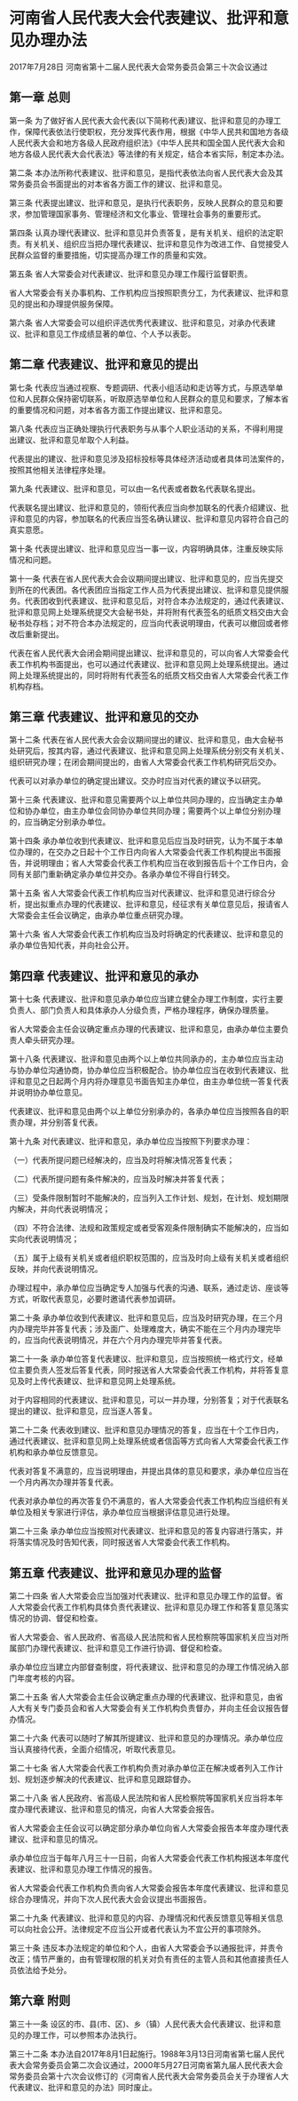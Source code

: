 # 河南省人民代表大会代表建议、批评和意见办理办法

2017年7月28日 河南省第十二届人民代表大会常务委员会第三十次会议通过

<!-- INFO END -->

## 第一章  总则

第一条 为了做好省人民代表大会代表(以下简称代表)建议、批评和意见的办理工作，保障代表依法行使职权，充分发挥代表作用，根据《中华人民共和国地方各级人民代表大会和地方各级人民政府组织法》《中华人民共和国全国人民代表大会和地方各级人民代表大会代表法》等法律的有关规定，结合本省实际，制定本办法。

第二条 本办法所称代表建议、批评和意见，是指代表依法向省人民代表大会及其常务委员会书面提出的对本省各方面工作的建议、批评和意见。

第三条 代表提出建议、批评和意见，是执行代表职务，反映人民群众的意见和要求，参加管理国家事务、管理经济和文化事业、管理社会事务的重要形式。

第四条 认真办理代表建议、批评和意见并负责答复，是有关机关、组织的法定职责。有关机关、组织应当把办理代表建议、批评和意见作为改进工作、自觉接受人民群众监督的重要措施，切实提高办理工作的质量和实效。

第五条 省人大常委会对代表建议、批评和意见办理工作履行监督职责。

省人大常委会有关办事机构、工作机构应当按照职责分工，为代表建议、批评和意见的提出和办理提供服务保障。

第六条 省人大常委会可以组织评选优秀代表建议、批评和意见，对承办代表建议、批评和意见工作成绩显著的单位、个人予以表彰。

## 第二章  代表建议、批评和意见的提出

第七条 代表应当通过视察、专题调研、代表小组活动和走访等方式，与原选举单位和人民群众保持密切联系，听取原选举单位和人民群众的意见和要求，了解本省的重要情况和问题，对本省各方面工作提出建议、批评和意见。

第八条 代表应当正确处理执行代表职务与从事个人职业活动的关系，不得利用提出建议、批评和意见牟取个人利益。

代表提出的建议、批评和意见涉及招标投标等具体经济活动或者具体司法案件的，按照其他相关法律程序处理。

第九条 代表建议、批评和意见，可以由一名代表或者数名代表联名提出。

代表联名提出建议、批评和意见的，领衔代表应当向参加联名的代表介绍建议、批评和意见的内容，参加联名的代表应当签名确认建议、批评和意见内容符合自己的真实意愿。

第十条 代表提出建议、批评和意见应当一事一议，内容明确具体，注重反映实际情况和问题。

第十一条 代表在省人民代表大会会议期间提出建议、批评和意见的，应当先提交到所在的代表团。各代表团应当指定工作人员为代表提出建议、批评和意见提供服务。代表团收到代表建议、批评和意见后，对符合本办法规定的，通过代表建议、批评和意见网上处理系统提交大会秘书处，并将附有代表签名的纸质文档交由大会秘书处存档；对不符合本办法规定的，应当向代表说明理由，代表可以撤回或者修改后重新提出。

代表在省人民代表大会闭会期间提出建议、批评和意见的，可以向省人大常委会代表工作机构书面提出，也可以通过代表建议、批评和意见网上处理系统提出。通过网上处理系统提出的，同时将附有代表签名的纸质文档交由省人大常委会代表工作机构存档。

## 第三章  代表建议、批评和意见的交办

第十二条 代表在省人民代表大会会议期间提出的建议、批评和意见，由大会秘书处研究后，按其内容，通过代表建议、批评和意见网上处理系统分别交有关机关、组织研究办理；在闭会期间提出的，由省人大常委会代表工作机构研究后交办。

代表可以对承办单位的确定提出建议。交办时应当对代表的建议予以研究。

第十三条 代表建议、批评和意见需要两个以上单位共同办理的，应当确定主办单位和协办单位，由主办单位会同协办单位共同办理；需要两个以上单位分别办理的，应当确定分别承办单位。

第十四条 承办单位收到代表建议、批评和意见后应当及时研究，认为不属于本单位办理的，在交办之日起十个工作日内向省人大常委会代表工作机构提出书面报告，并说明理由；省人大常委会代表工作机构应当在收到报告后十个工作日内，会同有关部门重新确定承办单位并交办。各承办单位不得自行转交。

第十五条 省人大常委会代表工作机构应当对代表建议、批评和意见进行综合分析，提出拟重点办理的代表建议、批评和意见，经征求有关单位意见后，报请省人大常委会主任会议确定，由承办单位重点研究办理。

第十六条 省人大常委会代表工作机构应当及时将确定的代表建议、批评和意见的承办单位告知代表，并向社会公开。

## 第四章  代表建议、批评和意见的承办

第十七条 代表建议、批评和意见承办单位应当建立健全办理工作制度，实行主要负责人、部门负责人和具体承办人分级负责，严格办理程序，确保办理质量。

省人大常委会主任会议确定重点办理的代表建议、批评和意见，由承办单位主要负责人牵头研究办理。

第十八条 代表建议、批评和意见由两个以上单位共同承办的，主办单位应当主动与协办单位沟通协商，协办单位应当积极配合。协办单位应当在收到代表建议、批评和意见之日起两个月内将办理意见书面告知主办单位，由主办单位统一答复代表并说明协办单位意见。

代表建议、批评和意见由两个以上单位分别承办的，各承办单位应当按照各自的职责办理，并分别答复代表。

第十九条 对代表建议、批评和意见，承办单位应当按照下列要求办理：

（一）代表所提问题已经解决的，应当及时将解决情况答复代表；

（二）代表所提问题有条件解决的，应当及时解决并答复代表；

（三）受条件限制暂时不能解决的，应当列入工作计划、规划，在计划、规划期限内解决，并向代表说明情况；

（四）不符合法律、法规和政策规定或者受客观条件限制确实不能解决的，应当如实向代表说明情况；

（五）属于上级有关机关或者组织职权范围的，应当及时向上级有关机关或者组织反映，并向代表说明情况。

办理过程中，承办单位应当确定专人加强与代表的沟通、联系，通过走访、座谈等方式，听取代表意见，必要时邀请代表参加调研。

第二十条 承办单位收到代表建议、批评和意见后，应当及时研究办理，在三个月内办理完毕并答复代表；涉及面广、处理难度大，确实不能在三个月内办理完毕的，应当向代表说明情况，并在六个月内办理完毕并答复代表。

第二十一条 承办单位答复代表建议、批评和意见，应当按照统一格式行文，经单位主要负责人签发后答复代表，同时报送省人大常委会代表工作机构，并将答复意见及时上传代表建议、批评和意见网上处理系统。

对于内容相同的代表建议、批评和意见，可以一并办理，分别答复；对于代表联名提出的建议、批评和意见，应当逐人答复。

第二十二条 代表收到建议、批评和意见办理情况的答复，应当在十个工作日内，通过代表建议、批评和意见网上处理系统或者信函等方式向省人大常委会代表工作机构和承办单位反馈意见。

代表对答复不满意的，应当说明理由，并提出具体的意见和要求，承办单位应当在一个月内再次办理并答复代表。

代表对承办单位的再次答复仍不满意的，省人大常委会代表工作机构应当组织有关单位及相关专家进行评估，承办单位应当根据评估意见进行处理。

第二十三条 承办单位应当按照对代表建议、批评和意见的答复内容进行落实，并将落实情况及时告知代表，同时报送省人大常委会代表工作机构。

## 第五章  代表建议、批评和意见办理的监督

第二十四条 省人大常委会应当加强对代表建议、批评和意见办理工作的监督。省人大常委会代表工作机构具体负责代表建议、批评和意见办理工作和答复意见落实情况的协调、督促和检查。

省人大常委会、省人民政府、省高级人民法院和省人民检察院等国家机关应当对所属部门办理代表建议、批评和意见工作进行协调、督促和检查。

承办单位应当建立内部督查制度，将代表建议、批评和意见的办理工作情况纳入部门年度考核的内容。

第二十五条 省人大常委会主任会议确定重点办理的代表建议、批评和意见，由省人大有关专门委员会和省人大常委会有关工作机构负责督办，并向主任会议报告督办情况。

第二十六条 代表可以随时了解其所提建议、批评和意见的办理情况。承办单位应当认真接待代表，全面介绍情况，听取代表意见。

第二十七条 省人大常委会代表工作机构负责对承办单位正在解决或者列入工作计划、规划逐步解决的代表建议、批评和意见跟踪督办。

第二十八条 省人民政府、省高级人民法院和省人民检察院等国家机关应当将本年度办理代表建议、批评和意见的情况，向省人大常委会报告。

省人大常委会主任会议可以确定部分承办单位向省人大常委会报告本年度办理代表建议、批评和意见的情况。

承办单位应当于每年八月三十一日前，向省人大常委会代表工作机构报送本年度代表建议、批评和意见办理工作情况的报告。

省人大常委会代表工作机构负责向省人大常委会报告本年度代表建议、批评和意见综合办理情况，并向下次人民代表大会会议提出书面报告。

第二十九条 代表建议、批评和意见的内容、办理情况和代表反馈意见等相关信息可以向社会公开。法律规定不应当公开或者代表认为不宜公开的事项除外。

第三十条 违反本办法规定的单位和个人，由省人大常委会予以通报批评，并责令改正；情节严重的，由有管理权限的机关对负有责任的主管人员和其他直接责任人员依法给予处分。

## 第六章  附则

第三十一条 设区的市、县(市、区)、乡（镇）人民代表大会代表建议、批评和意见的办理工作，可以参照本办法执行。

第三十二条 本办法自2017年8月1日起施行。1988年3月13日河南省第七届人民代表大会常务委员会第二次会议通过，2000年5月27日河南省第九届人民代表大会常务委员会第十六次会议修订的《河南省人民代表大会常务委员会关于办理省人大代表建议、批评和意见的办法》同时废止。

